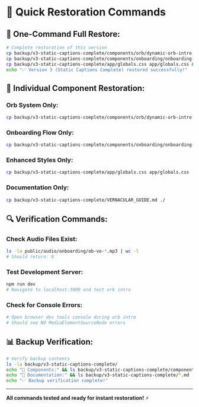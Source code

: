 # 🔄 Quick Restoration Commands

## 🚀 **One-Command Full Restore:**
```bash
# Complete restoration of this version
cp backup/v3-static-captions-complete/components/orb/dynamic-orb-intro.tsx components/orb/dynamic-orb-intro.tsx && \
cp backup/v3-static-captions-complete/components/onboarding/onboarding-flow.tsx components/onboarding/onboarding-flow.tsx && \
cp backup/v3-static-captions-complete/app/globals.css app/globals.css && \
echo "✅ Version 3 (Static Captions Complete) restored successfully!"
```

## 🎯 **Individual Component Restoration:**

### **Orb System Only:**
```bash
cp backup/v3-static-captions-complete/components/orb/dynamic-orb-intro.tsx components/orb/dynamic-orb-intro.tsx
```

### **Onboarding Flow Only:**
```bash
cp backup/v3-static-captions-complete/components/onboarding/onboarding-flow.tsx components/onboarding/onboarding-flow.tsx
```

### **Enhanced Styles Only:**
```bash
cp backup/v3-static-captions-complete/app/globals.css app/globals.css
```

### **Documentation Only:**
```bash
cp backup/v3-static-captions-complete/VERNACULAR_GUIDE.md ./
```

## 🔍 **Verification Commands:**

### **Check Audio Files Exist:**
```bash
ls -la public/audio/onboarding/ob-vo-*.mp3 | wc -l
# Should return: 8
```

### **Test Development Server:**
```bash
npm run dev
# Navigate to localhost:3000 and test orb intro
```

### **Check for Console Errors:**
```bash
# Open browser dev tools console during orb intro
# Should see NO MediaElementSourceNode errors
```

## 📊 **Backup Verification:**
```bash
# Verify backup contents
ls -la backup/v3-static-captions-complete/
echo "📁 Components:" && ls backup/v3-static-captions-complete/components/orb/
echo "📁 Documentation:" && ls backup/v3-static-captions-complete/*.md
echo "✅ Backup verification complete!"
```

---

**All commands tested and ready for instant restoration!** ⚡